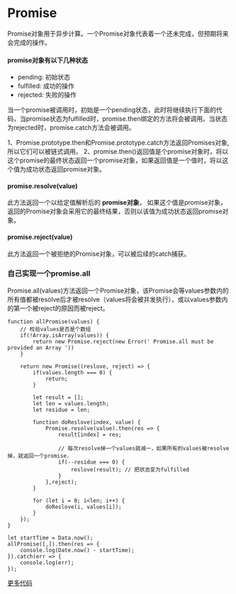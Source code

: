 # Promise
Promise对象用于异步计算。一个Promise对象代表着一个还未完成，但预期将来会完成的操作。

#### promise对象有以下几种状态
- pending: 初始状态
- fulfilled: 成功的操作
- rejected: 失败的操作

当一个promise被调用时，初始是一个pending状态，此时将继续执行下面的代码，当promise状态为fulfilled时，promise.then绑定的方法将会被调用。当状态为rejected时，promise.catch方法会被调用。

1、Promise.prototype.then和Promise.prototype.catch方法返回Promises对象, 所以它们可以被链式调用。
2、promise.then()返回值是个promise对象时，将以这个promise的最终状态返回一个promise对象，如果返回值是一个值时，将以这个值为成功状态返回promise对象。

#### promise.resolve(value)
此方法返回一个以给定值解析后的 **promise对象**， 如果这个值是promise对象，返回的Promise对象会采用它的最终结果，否则以该值为成功状态返回promise对象。

#### promise.reject(value)
此方法返回一个被拒绝的Promise对象，可以被后续的catch捕获。


### 自己实现一个promise.all
Promise.all(values)方法返回一个Promise对象，该Promise会等values参数内的所有值都被resolve后才被resolve（values将会被并发执行），或以values参数内的第一个被reject的原因而被reject。

```
function allPromise(values) {
    // 校验values是否是个数组
    if(!Array.isArray(values)) {
        return new Promise.reject(new Error(' Promise.all must be provided an Array '))
    }

    return new Promise((reslove, reject) => {
        if(values.length === 0) {
            return;
        }

        let result = []; 
        let len = values.length;
        let residue = len;

        function doReslove(index, value) {
            Promise.resolve(value).then(res => {
                result[index] = res;

                // 每次resolve掉一个values就减一，如果所有的values被resolve掉，就返回一个promise.
                if(--residue === 0) {
                    reslove(result); // 把状态变为fulfilled
                }
            },reject);   
        }

        for (let i = 0; i<len; i++) {
            doReslove(i, values[i]);
        }
    });
}

let startTime = Data.now();
allPromise([,]).then(res => {
    console.log(Date.now() - startTime);
}).catch(err => {
    console.log(err);
});
```
[更多代码](index.js)







